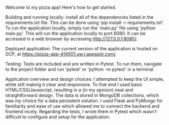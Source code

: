 Welcome to my pizza app! Here's how to get started.

Building and running locally: install all of the dependencies listed in the requirements.txt file. This can be done using 'pip install -r requirements.txt'. To run the application locally, simply run the 'main.py' file using 'python main.py'. This will run the application locally to port 8080. It can be accessed in a web browser by accessing http://127.0.0.1:8080/.

Deployed application: The current version of the application is hosted on GCP, at https://pizza-app-414501.uw.r.appspot.com/.

Testing: Tests are included and are written in Pytest. To run them, navigate to the project folder and run 'pytest' or 'python -m pytest' in a terminal.

Application overview and design choices: I attempted to keep the UI simple, while still making it clear and responsive. To that end I used basic HTML/CSS/Javascript, resulting in a (in my opinion) neat and straightforward design. The data is stored in MongoDB collections, which was my choice for a data persistent solution. I used Flask and PyMongo for familiarity and ease of use which allowed me to connect the backend and frontend nicely. Regarding the tests, I wrote them in Pytest which wasn't difficult to configure and setup for the application.
